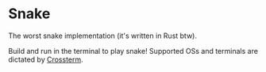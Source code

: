 # Snake

The worst snake implementation (it's written in Rust btw).

Build and run in the terminal to play snake! Supported OSs and terminals are dictated by [Crossterm](https://github.com/crossterm-rs/crossterm#tested-terminals).